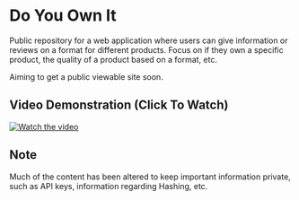 # Do You Own It
Public repository for a web application where users can give information or reviews on a format for different products. Focus on if they own a specific product, the quality of a product based on a format, etc.

Aiming to get a public viewable site soon.

## Video Demonstration (Click To Watch)
[![Watch the video](https://img.youtube.com/vi/6sKoSNBbu8w/maxresdefault.jpg)](https://www.youtube.com/watch?v=6sKoSNBbu8w)


## Note
Much of the content has been altered to keep important information private, such as API keys, information regarding Hashing, etc.
